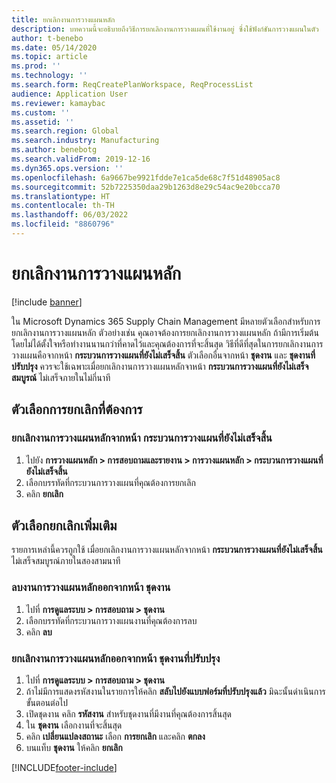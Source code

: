 ```yaml
---
title: ยกเลิกงานการวางแผนหลัก
description: บทความนี้จะอธิบายถึงวิธีการยกเลิกงานการวางแผนที่ใช้งานอยู่ ซึ่งใช้ฟังก์ชันการวางแผนในตัว
author: t-benebo
ms.date: 05/14/2020
ms.topic: article
ms.prod: ''
ms.technology: ''
ms.search.form: ReqCreatePlanWorkspace, ReqProcessList
audience: Application User
ms.reviewer: kamaybac
ms.custom: ''
ms.assetid: ''
ms.search.region: Global
ms.search.industry: Manufacturing
ms.author: benebotg
ms.search.validFrom: 2019-12-16
ms.dyn365.ops.version: ''
ms.openlocfilehash: 6a9667be9921fdde7e1ca5de68c7f51d48905ac8
ms.sourcegitcommit: 52b7225350daa29b1263d8e29c54ac9e20bcca70
ms.translationtype: HT
ms.contentlocale: th-TH
ms.lasthandoff: 06/03/2022
ms.locfileid: "8860796"
---
```

# <a name="cancel-a-master-planning-job"></a>ยกเลิกงานการวางแผนหลัก

[!include [banner](../includes/banner.md)]

ใน Microsoft Dynamics 365 Supply Chain Management มีหลายตัวเลือกสำหรับการยกเลิกงานการวางแผนหลัก ตัวอย่างเช่น คุณอาจต้องการยกเลิกงานการวางแผนหลัก ถ้ามีการเริ่มต้นโดยไม่ได้ตั้งใจหรือทำงานนานกว่าที่คาดไว้และคุณต้องการที่จะสิ้นสุด วิธีที่ดีที่สุดในการยกเลิกงานการวางแผนคือจากหน้า **กระบวนการวางแผนที่ยังไม่เสร็จสิ้น** ตัวเลือกอื่นจากหน้า **ชุดงาน** และ **ชุดงานที่ปรับปรุง** ควรจะใช้เฉพาะเมื่อยกเลิกงานการวางแผนหลักจาหน้า **กระบวนการวางแผนที่ยังไม่เสร็จสมบูรณ์** ไม่เสร็จภายในไม่กี่นาที

## <a name="preferred-cancel-option"></a>ตัวเลือกการยกเลิกที่ต้องการ
### <a name="cancel-master-planning-job-from-unfinished-planning-processes-page"></a>ยกเลิกงานการวางแผนหลักจากหน้า **กระบวนการวางแผนที่ยังไม่เสร็จสิ้น**
1. ไปยัง **การวางแผนหลัก > การสอบถามและรายงาน > การวางแผนหลัก > กระบวนการวางแผนที่ยังไม่เสร็จสิ้น**
2. เลือกบรรทัดที่กระบวนการวางแผนที่คุณต้องการยกเลิก
3. คลิก **ยกเลิก**

## <a name="additional-cancel-options"></a>ตัวเลือกยกเลิกเพิ่มเติม
รายการเหล่านี้ควรถูกใช้ เมื่อยกเลิกงานการวางแผนหลักจากหน้า **กระบวนการวางแผนที่ยังไม่เสร็จสิ้น** ไม่เสร็จสมบูรณ์ภายในสองสามนาที

### <a name="delete-master-planning-job-from-the-batch-jobs-page"></a>ลบงานการวางแผนหลักออกจากหน้า **ชุดงาน**
1. ไปที่ **การดูแลระบบ > การสอบถาม > ชุดงาน**
2. เลือกบรรทัดที่กระบวนการวางแผนงานที่คุณต้องการลบ
3. คลิก **ลบ**

### <a name="abort-master-planning-job-task-from-the-batch-jobs-enhanced-page"></a>ยกเลิกงานการวางแผนหลักออกจากหน้า **ชุดงานที่ปรับปรุง**
1. ไปที่ **การดูแลระบบ > การสอบถาม > ชุดงาน**
2. ถ้าไม่มีการแสดงรหัสงานในรายการให้คลิก **สลับไปยังแบบฟอร์มที่ปรับปรุงแล้ว** มิฉะนั้นดำเนินการขั้นตอนต่อไป
3. เปิดชุดงาน คลิก **รหัสงาน** สำหรับชุดงานที่มีงานที่คุณต้องการสิ้นสุด
4. ใน **ชุดงาน** เลือกงานที่จะสิ้นสุด
5. คลิก **เปลี่ยนแปลงสถานะ** เลือก **การยกเลิก** และคลิก **ตกลง**
6. บนแท็บ **ชุดงาน** ให้คลิก **ยกเลิก**


[!INCLUDE[footer-include](../../includes/footer-banner.md)]